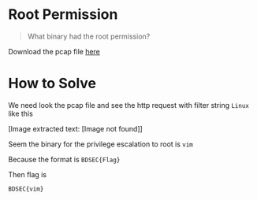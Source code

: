 # Root Permission

> What binary had the root permission?

Download the pcap file [here](file/challenge.zip)

# How to Solve

We need look the pcap file and see the http request with filter string `Linux` like this


[Image extracted text: [Image not found]]


Seem the binary for the privilege escalation to root is `vim`

Because the format is `BDSEC{Flag}`

Then flag is

```
BDSEC{vim}
```